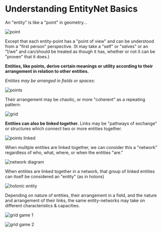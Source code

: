 # Understanding EntityNet Basics

An "entity" is like a "point" in geometry...

![point](https://i.imgur.com/WldGha6.jpg)

Except that each entity-point has a "point of view" and can be understood from a "first person" perspective. (It may take a "self" or "selves" or an "I/we" and can/should be treated as though it has, whether or not it can be "proven" that it does.)

**Entities, like points, derive certain meanings or utility according to their arrangement in relation to other entities.**

*Entities may be arranged in fields or spaces:*

![points](https://i.imgur.com/SMK05x7.png)

Their arrangement may be chaotic, or more "coherent" as a repeating pattern:

![grid](https://i.imgur.com/E7riaCu.png)

**Entities can also be linked together.** Links may be "pathways of exchange" or structures which connect two or more entities together.

![points linked](https://i.imgur.com/ZcU9pxN.jpg)

When mulitple entities are linked together, we can consider this a "network" regardless of who, what, where, or when the entities "are."

![network diagram](https://i.imgur.com/j8SQL1M.png)

When entities are linked together in a network, that group of linked entities can itself be considered an "entity" (as in holons)

![holonic entity](https://upload.wikimedia.org/wikipedia/commons/thumb/5/5b/6n-graf.svg/333px-6n-graf.svg.png)

Depending on nature of entities, their arrangement in a field, and the nature and arrangement of their links, the same entity-networks may take on different characteristics & capacities.

![grid game 1](https://i.imgur.com/kdd4r01.png)

![grid game 2](https://i.imgur.com/P2b6W8F.png)
